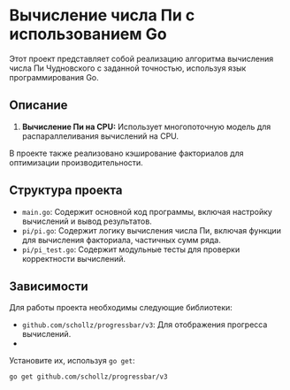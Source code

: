 # Вычисление числа Пи с использованием Go

Этот проект представляет собой реализацию алгоритма вычисления числа Пи Чудновского с заданной точностью, используя язык программирования Go.

## Описание

1.  **Вычисление Пи на CPU:** Использует многопоточную модель для распараллеливания вычислений на CPU.

В проекте также реализовано кэширование факториалов для оптимизации производительности.

## Структура проекта

*   `main.go`: Содержит основной код программы, включая настройку вычислений и вывод результатов.
*   `pi/pi.go`: Содержит логику вычисления числа Пи, включая функции для вычисления факториала, частичных сумм ряда.
*   `pi/pi_test.go`: Содержит модульные тесты для проверки корректности вычислений.

## Зависимости

Для работы проекта необходимы следующие библиотеки:

*   `github.com/schollz/progressbar/v3`: Для отображения прогресса вычислений.
*   
Установите их, используя `go get`:

```bash
go get github.com/schollz/progressbar/v3
